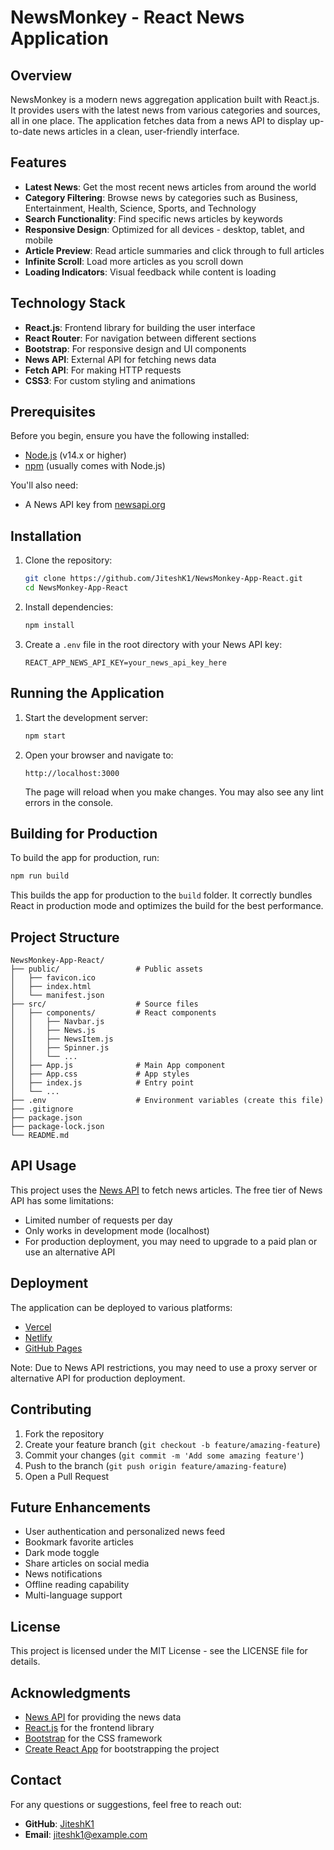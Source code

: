 # NewsMonkey - React News Application



## Overview

NewsMonkey is a modern news aggregation application built with React.js. It provides users with the latest news from various categories and sources, all in one place. The application fetches data from a news API to display up-to-date news articles in a clean, user-friendly interface.

## Features

- **Latest News**: Get the most recent news articles from around the world
- **Category Filtering**: Browse news by categories such as Business, Entertainment, Health, Science, Sports, and Technology
- **Search Functionality**: Find specific news articles by keywords
- **Responsive Design**: Optimized for all devices - desktop, tablet, and mobile
- **Article Preview**: Read article summaries and click through to full articles
- **Infinite Scroll**: Load more articles as you scroll down
- **Loading Indicators**: Visual feedback while content is loading

## Technology Stack

- **React.js**: Frontend library for building the user interface
- **React Router**: For navigation between different sections
- **Bootstrap**: For responsive design and UI components
- **News API**: External API for fetching news data
- **Fetch API**: For making HTTP requests
- **CSS3**: For custom styling and animations

## Prerequisites

Before you begin, ensure you have the following installed:
- [Node.js](https://nodejs.org/) (v14.x or higher)
- [npm](https://www.npmjs.com/) (usually comes with Node.js)

You'll also need:
- A News API key from [newsapi.org](https://newsapi.org/)

## Installation

1. Clone the repository:
   ```bash
   git clone https://github.com/JiteshK1/NewsMonkey-App-React.git
   cd NewsMonkey-App-React
   ```
2. Install dependencies:
   ```bash
   npm install
   ```
3. Create a `.env` file in the root directory with your News API key:
   ```plaintext
   REACT_APP_NEWS_API_KEY=your_news_api_key_here
   ```

## Running the Application

1. Start the development server:
   ```bash
   npm start
   ```
2. Open your browser and navigate to:
   ```plaintext
   http://localhost:3000
   ```
   The page will reload when you make changes. You may also see any lint errors in the console.

## Building for Production

To build the app for production, run:
   ```bash
   npm run build
   ```
   This builds the app for production to the `build` folder. It correctly bundles React in production mode and optimizes the build for the best performance.

## Project Structure

```
NewsMonkey-App-React/
├── public/                 # Public assets
│   ├── favicon.ico
│   ├── index.html
│   └── manifest.json
├── src/                    # Source files
│   ├── components/         # React components
│   │   ├── Navbar.js
│   │   ├── News.js
│   │   ├── NewsItem.js
│   │   ├── Spinner.js
│   │   └── ...
│   ├── App.js              # Main App component
│   ├── App.css             # App styles
│   ├── index.js            # Entry point
│   └── ...
├── .env                    # Environment variables (create this file)
├── .gitignore
├── package.json
├── package-lock.json
└── README.md
```

## API Usage

This project uses the [News API](https://newsapi.org/) to fetch news articles. The free tier of News API has some limitations:

- Limited number of requests per day
- Only works in development mode (localhost)
- For production deployment, you may need to upgrade to a paid plan or use an alternative API

## Deployment

The application can be deployed to various platforms:

- [Vercel](https://vercel.com/)
- [Netlify](https://www.netlify.com/)
- [GitHub Pages](https://pages.github.com/)

Note: Due to News API restrictions, you may need to use a proxy server or alternative API for production deployment.

## Contributing

1. Fork the repository
2. Create your feature branch (`git checkout -b feature/amazing-feature`)
3. Commit your changes (`git commit -m 'Add some amazing feature'`)
4. Push to the branch (`git push origin feature/amazing-feature`)
5. Open a Pull Request

## Future Enhancements

- User authentication and personalized news feed
- Bookmark favorite articles
- Dark mode toggle
- Share articles on social media
- News notifications
- Offline reading capability
- Multi-language support

## License

This project is licensed under the MIT License - see the LICENSE file for details.

## Acknowledgments

- [News API](https://newsapi.org/) for providing the news data
- [React.js](https://reactjs.org/) for the frontend library
- [Bootstrap](https://getbootstrap.com/) for the CSS framework
- [Create React App](https://create-react-app.dev/) for bootstrapping the project

## Contact

For any questions or suggestions, feel free to reach out:

- **GitHub**: [JiteshK1](https://github.com/JiteshK1)
- **Email**: [jiteshk1@example.com](mailto:jiteshk1@example.com)

